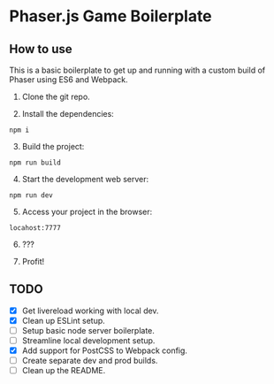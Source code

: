 # Phaser.js Game Boilerplate

## How to use
This is a basic boilerplate to get up and running with a custom build of Phaser using ES6 and Webpack.

1. Clone the git repo.

2. Install the dependencies:

`npm i`

3. Build the project:

`npm run build`

4. Start the development web server:

`npm run dev`

5. Access your project in the browser:

`locahost:7777`

6. ???

7. Profit!

## TODO
- [x] Get livereload working with local dev.
- [x] Clean up ESLint setup.
- [ ] Setup basic node server boilerplate.
- [ ] Streamline local development setup.
- [x] Add support for PostCSS to Webpack config.
- [ ] Create separate dev and prod builds.
- [ ] Clean up the README.